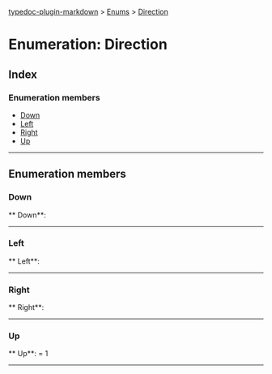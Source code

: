 [typedoc-plugin-markdown](../index.md) > [Enums](../modules/enums.md) > [Direction](../enums/enums.direction.md)



# Enumeration: Direction

## Index

### Enumeration members

* [Down](enums.direction.md#markdown-header-down)
* [Left](enums.direction.md#markdown-header-left)
* [Right](enums.direction.md#markdown-header-right)
* [Up](enums.direction.md#markdown-header-up)



---
## Enumeration members


###  Down

**  Down**:   






___



###  Left

**  Left**:   






___



###  Right

**  Right**:   






___



###  Up

**  Up**:    = 1






___



